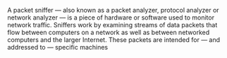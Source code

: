A packet sniffer — also known as a packet analyzer, protocol analyzer or network analyzer — is a piece of hardware or software used to monitor network traffic. Sniffers work by examining streams of data packets that flow between computers on a network as well as between networked computers and the larger Internet. These packets are intended for — and addressed to — specific machines
